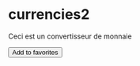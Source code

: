 # currencies2

Ceci est un convertisseur de monnaie

<input class="favorite styled"
       type="button"
       value="Add to favorites">

